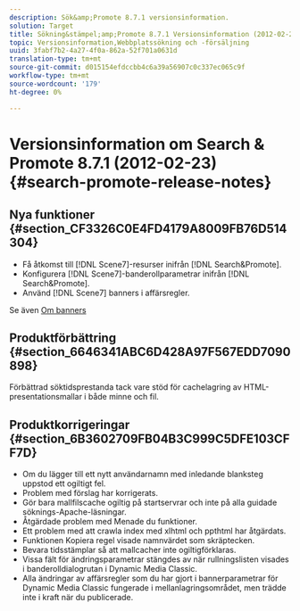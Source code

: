 ```yaml
---
description: Sök&amp;Promote 8.7.1 versionsinformation.
solution: Target
title: Sökning&stämpel;amp;Promote 8.7.1 Versionsinformation (2012-02-23)
topic: Versionsinformation,Webbplatssökning och -försäljning
uuid: 3fabf7b2-4a27-4f0a-862a-52f701a0631d
translation-type: tm+mt
source-git-commit: d015154efdccbb4c6a39a56907c0c337ec065c9f
workflow-type: tm+mt
source-wordcount: '179'
ht-degree: 0%

---
```



# Versionsinformation om Search &amp; Promote 8.7.1 (2012-02-23){#search-promote-release-notes}

## Nya funktioner {#section_CF3326C0E4FD4179A8009FB76D514304}

* Få åtkomst till [!DNL Scene7]-resurser inifrån [!DNL Search&Promote].
* Konfigurera [!DNL Scene7]-banderollparametrar inifrån [!DNL Search&Promote].
* Använd [!DNL Scene7] banners i affärsregler.

Se även [Om banners](../c-about-design-menu/c-about-banners.md#concept_5BBE01FEC6134393B43CC917C8CC64DA)

## Produktförbättring {#section_6646341ABC6D428A97F567EDD7090898}

Förbättrad söktidsprestanda tack vare stöd för cachelagring av HTML-presentationsmallar i både minne och fil.

## Produktkorrigeringar {#section_6B3602709FB04B3C999C5DFE103CFF7D}

* Om du lägger till ett nytt användarnamn med inledande blanksteg uppstod ett ogiltigt fel.
* Problem med förslag har korrigerats.
* Gör bara mallfilscache ogiltig på startservrar och inte på alla guidade söknings-Apache-läsningar.
* Åtgärdade problem med Menade du funktioner.
* Ett problem med att crawla index med xlhtml och ppthtml har åtgärdats.
* Funktionen Kopiera regel visade namnvärdet som skräptecken.
* Bevara tidsstämplar så att mallcacher inte ogiltigförklaras.
* Vissa fält för ändringsparametrar stängdes av när rullningslisten visades i banderolldialogrutan i Dynamic Media Classic.
* Alla ändringar av affärsregler som du har gjort i bannerparametrar för Dynamic Media Classic fungerade i mellanlagringsområdet, men trädde inte i kraft när du publicerade.

